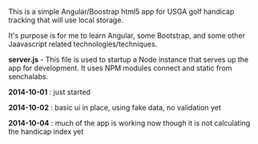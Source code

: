 This is a simple Angular/Boostrap html5 app for USGA golf handicap tracking that will use local storage.

It's purpose is for me to learn Angular, some Bootstrap, and some other Jaavascript related technologies/techniques. 

__server.js__ - This file is used to startup a Node instance that serves up the app for development. It uses NPM modules connect and static from senchalabs.

__2014-10-01__ : just started

__2014-10-02__ : basic ui in place, using fake data, no validation yet

__2014-10-04__ : much of the app is working now though it is not calculating the handicap index yet
 

